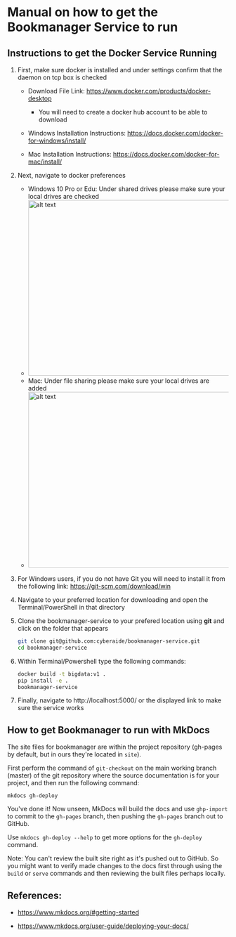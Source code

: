 # Manual on how to get the Bookmanager Service to run


## Instructions to get the Docker Service Running


1. First, make sure docker is installed and under settings confirm 
   that the daemon on tcp box is checked
   
   * Download File Link: https://www.docker.com/products/docker-desktop
   
     * You will need to create a docker hub account to be able to download
   
   * Windows Installation Instructions: https://docs.docker.com/docker-for-windows/install/
   * Mac Installation Instructions: https://docs.docker.com/docker-for-mac/install/

2. Next, navigate to docker preferences

   * Windows 10 Pro or Edu: Under shared drives please make sure your 
     local drives are checked
   * <img src="https://docs.docker.com/docker-for-windows/images/settings-shared-drives.png" alt="alt text" width="500" height="400">
   * Mac: Under file sharing please make sure your local drives are added 
   * <img src="https://docs.docker.com/v17.12/docker-for-mac/images/menu/d4m-menu-prefs-fileshare.png" alt="alt text" width="500" height="400">
  
3. For Windows users, if you do not have Git you will need to install it 
   from the following link: https://git-scm.com/download/win
4. Navigate to your preferred location for downloading and open the 
   Terminal/PowerShell in that directory
5. Clone the bookmanager-service to your prefered location using **git** 
   and click on the folder that appears

   ```bash
   git clone git@github.com:cyberaide/bookmanager-service.git 
   cd bookmanager-service
   ```

5. Within Terminal/Powershell type the following commands: 

   ```bash 
   docker build -t bigdata:v1 .
   pip install -e . 
   bookmanager-service
   ```

6. Finally, navigate to http://localhost:5000/ or the displayed link to make sure the service works

## How to get Bookmanager to run with MkDocs

The site files for bookmanager are within the project repository (gh-pages by default, but in ours they're located in ```site```). 

First perform the command of ```git-checkout``` on the main working branch (master) of the git repository where the source documentation is for your project, and then run the following command:

```mkdocs gh-deploy```

You've done it! Now unseen, MkDocs will build the docs and use ```ghp-import``` to commit to the ```gh-pages``` branch, then pushing the ```gh-pages``` branch out to GitHub.

Use ```mkdocs gh-deploy --help``` to get more options for the ```gh-deploy``` command.

Note: You can't review the built site right as it's pushed out to GitHub. So you might want to verify made changes to the docs first through using the ```build``` or ```serve``` commands and then reviewing the built files perhaps locally.

## References: 

* <https://www.mkdocs.org/#getting-started>

* <https://www.mkdocs.org/user-guide/deploying-your-docs/>
